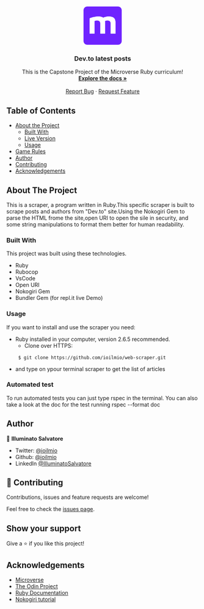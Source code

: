 <br />
<p align="center">
  <a href="https://github.com/ioilmio/web-scraper">
    <img src="microverse-logo.webp" alt="Logo" width="100" height="100">
  </a>

  <h3 align="center">Dev.to latest posts</h3>

  <p align="center">
    This is the Capstone Project of the Microverse Ruby curriculum!
    <br />
    <a href="https://github.com/ioilmio/web-scraper"><strong>Explore the docs »</strong></a>
    <br />
    <br />
    <a href="https://github.com/ioilmio/web-scraper/issues">Report Bug</a>
    ·
    <a href="https://github.com/ioilmio/web-scraper/issues">Request Feature</a>
  </p>
</p>


## Table of Contents

* [About the Project](#about-the-project)
  * [Built With](#built-with)
  * [Live Version](#live-version)
  * [Usage](#usage)
* [Game Rules](#game-rules)
* [Author](#author)
* [Contributing](#contributing)
* [Acknowledgements](#acknowledgements)

## About The Project

This is a scraper, a program written in Ruby.This specific scraper is built to scrape posts and authors from "Dev.to" site.Using the Nokogiri Gem to parse the HTML frome the site,open URI to open the sile in security, and some string manipulations to format them better for human readability.



### Built With
This project was built using these technologies.
* Ruby
* Rubocop
* VsCode
* Open URI 
* Nokogiri Gem
* Bundler Gem (for repl.it live Demo)


### Usage

If you want to install and use the scraper you need: 
* Ruby installed in your computer, version 2.6.5 recommended.
  - Clone over HTTPS:
  ```
   $ git clone https://github.com/ioilmio/web-scraper.git
  ```
* and type on ypour terminal scraper to get the list of articles 

### Automated test ###

To run automated tests you can just type rspec in the terminal.
You can also take a look at the doc for the test running rspec --format doc


## Author

👤 **Illuminato Salvatore** 
- Twitter: [@ioilmio](https://twitter.com/ioilmio) 
- Github: [@ioilmio](https://github.com/ioilmio) 
- LinkedIn [@IlluminatoSalvatore](https://www.linkedin.com/in/illuminato-salvatore/)

## 🤝 Contributing

Contributions, issues and feature requests are welcome!

Feel free to check the [issues page](https://github.com/ioilmio/web-scraper/issues).

## Show your support

Give a ⭐️ if you like this project!


## Acknowledgements
* [Microverse](https://www.microverse.org/)
* [The Odin Project](https://www.theodinproject.com/)
* [Ruby Documentation](https://www.ruby-lang.org/en/documentation/)
* [Nokogiri tutorial](https://www.youtube.com/watch?v=b3CLEUBdWwQ)
